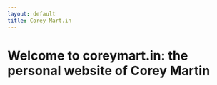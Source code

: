 ```yaml
---
layout: default
title: Corey Mart.in
---
```

# Welcome to coreymart.in: the personal website of Corey Martin
